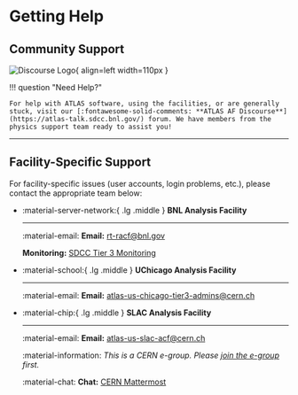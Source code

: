 # Getting Help

## Community Support

![Discourse Logo](images/discourse.png){ align=left width=110px }

!!! question "Need Help?"

    For help with ATLAS software, using the facilities, or are generally stuck, visit our [:fontawesome-solid-comments: **ATLAS AF Discourse**](https://atlas-talk.sdcc.bnl.gov/) forum. We have members from the physics support team ready to assist you!

---

## Facility-Specific Support

For facility-specific issues (user accounts, login problems, etc.), please contact the appropriate team below:

<div class="grid cards" markdown>

- :material-server-network:{ .lg .middle } **BNL Analysis Facility**

   ---

   :material-email: **Email:** [rt-racf@bnl.gov](mailto:rt-racf@bnl.gov)

   **Monitoring:** [SDCC Tier 3 Monitoring](https://monitoring.sdcc.bnl.gov/grafana/d/000000006/tier-3?orgId=1)

- :material-school:{ .lg .middle } **UChicago Analysis Facility**

   ---

   :material-email: **Email:** [atlas-us-chicago-tier3-admins@cern.ch](mailto:atlas-us-chicago-tier3-admins@cern.ch)

- :material-chip:{ .lg .middle } **SLAC Analysis Facility**

   ---

   :material-email: **Email:** [atlas-us-slac-acf@cern.ch](mailto:atlas-us-slac-acf@cern.ch)

   :material-information: _This is a CERN e-group. Please [join the e-group](https://e-groups.cern.ch/e-groups/Egroup.do?egroupName=atlas-us-slac-acf) first._

   :material-chat: **Chat:** [CERN Mattermost](https://mattermost.web.cern.ch/slac-testing/channels/town-square)

</div>
